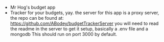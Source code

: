 
* Mr Hog's budget app
* Tracker for your budgets, yay.
        the server for this app is a proxy server, the repo can be found at:
        https://github.com/ABodey/budgetTrackerServer
        you will need to read the readme in the server to get it setup, basically a .env file and a mongodb
        This should run on port 3000 by default. 